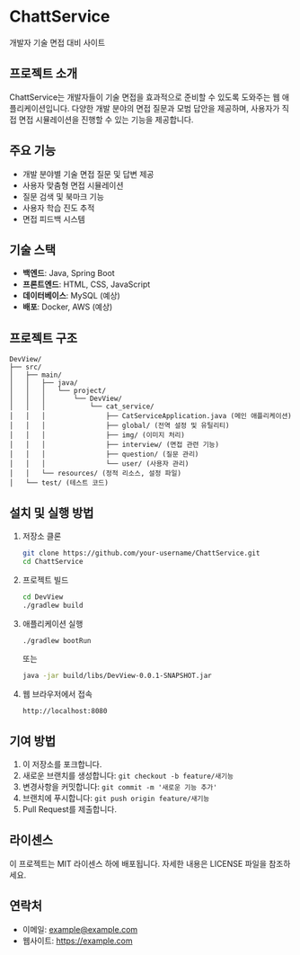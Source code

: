 # ChattService
개발자 기술 면접 대비 사이트

## 프로젝트 소개
ChattService는 개발자들이 기술 면접을 효과적으로 준비할 수 있도록 도와주는 웹 애플리케이션입니다. 다양한 개발 분야의 면접 질문과 모범 답안을 제공하며, 사용자가 직접 면접 시뮬레이션을 진행할 수 있는 기능을 제공합니다.

## 주요 기능
- 개발 분야별 기술 면접 질문 및 답변 제공
- 사용자 맞춤형 면접 시뮬레이션
- 질문 검색 및 북마크 기능
- 사용자 학습 진도 추적
- 면접 피드백 시스템

## 기술 스택
- **백엔드**: Java, Spring Boot
- **프론트엔드**: HTML, CSS, JavaScript
- **데이터베이스**: MySQL (예상)
- **배포**: Docker, AWS (예상)

## 프로젝트 구조
```
DevView/
├── src/
│   ├── main/
│   │   ├── java/
│   │   │   └── project/
│   │   │       └── DevView/
│   │   │           └── cat_service/
│   │   │               ├── CatServiceApplication.java (메인 애플리케이션)
│   │   │               ├── global/ (전역 설정 및 유틸리티)
│   │   │               ├── img/ (이미지 처리)
│   │   │               ├── interview/ (면접 관련 기능)
│   │   │               ├── question/ (질문 관리)
│   │   │               └── user/ (사용자 관리)
│   │   └── resources/ (정적 리소스, 설정 파일)
│   └── test/ (테스트 코드)
```

## 설치 및 실행 방법
1. 저장소 클론
   ```bash
   git clone https://github.com/your-username/ChattService.git
   cd ChattService
   ```

2. 프로젝트 빌드
   ```bash
   cd DevView
   ./gradlew build
   ```

3. 애플리케이션 실행
   ```bash
   ./gradlew bootRun
   ```
   또는
   ```bash
   java -jar build/libs/DevView-0.0.1-SNAPSHOT.jar
   ```

4. 웹 브라우저에서 접속
   ```
   http://localhost:8080
   ```

## 기여 방법
1. 이 저장소를 포크합니다.
2. 새로운 브랜치를 생성합니다: `git checkout -b feature/새기능`
3. 변경사항을 커밋합니다: `git commit -m '새로운 기능 추가'`
4. 브랜치에 푸시합니다: `git push origin feature/새기능`
5. Pull Request를 제출합니다.

## 라이센스
이 프로젝트는 MIT 라이센스 하에 배포됩니다. 자세한 내용은 LICENSE 파일을 참조하세요.

## 연락처
- 이메일: example@example.com
- 웹사이트: https://example.com
